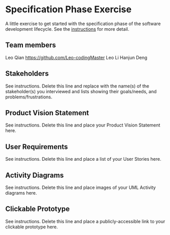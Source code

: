 # Specification Phase Exercise

A little exercise to get started with the specification phase of the software development lifecycle. See the [instructions](instructions.md) for more detail.

## Team members

Leo Qian https://github.com/Leo-codingMaster
Leo Li 
Hanjun Deng

## Stakeholders

See instructions. Delete this line and replace with the name(s) of the stakeholder(s) you interviewed and lists showing their goals/needs, and problems/frustrations.

## Product Vision Statement

See instructions. Delete this line and place your Product Vision Statement here.

## User Requirements

See instructions. Delete this line and place a list of your User Stories here.

## Activity Diagrams

See instructions. Delete this line and place images of your UML Activity diagrams here.

## Clickable Prototype

See instructions. Delete this line and place a publicly-accessible link to your clickable prototype here.
